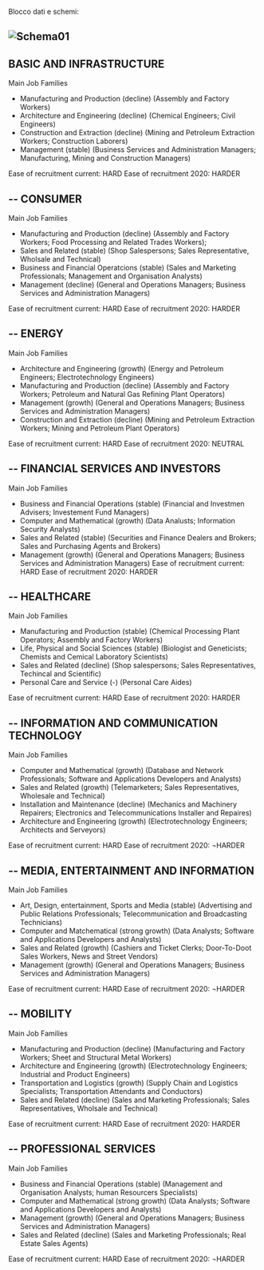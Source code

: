 Blocco dati e schemi:


![Schema01](http://i.imgur.com/Rf11RoS.jpg)
--
BASIC AND INFRASTRUCTURE
--
Main Job Families

- Manufacturing and Production (decline)
(Assembly and Factory Workers)
- Architecture and Engineering (decline)
(Chemical Engineers; Civil Engineers)
- Construction and Extraction (decline)
(Mining and Petroleum Extraction Workers; Construction Laborers)
- Management (stable)
(Business Services and Administration Managers; Manufacturing, Mining and Construction Managers)

Ease of recruitment current: HARD
Ease of recruitment 2020: HARDER

--
CONSUMER
--
Main Job Families

- Manufacturing and Production (decline)
(Assembly and Factory Workers; Food Processing and Related Trades Workers);
- Sales and Related (stable)
(Shop Salespersons; Sales Representative, Wholsale and Technical)
- Business and Financial Operatcions (stable)
(Sales and Marketing Professionals; Management and Organisation Analysts)
- Management (decline)
(General and Operations Managers; Business Services and Administration Managers)

Ease of recruitment current: HARD
Ease of recruitment 2020: HARDER

--
ENERGY
--
Main Job Families

- Architecture and Engineering (growth)
(Energy and Petroleum Engineers; Electrotechnology Engineers)
- Manufacturing and Production (decline)
(Assembly and Factory Workers; Petroleum and Natural Gas Refining Plant Operators)
- Management (growth)
(General and Operations Managers; Business Services and Administration Managers)
- Construction and Extraction (decline)
(Mining and Petroleum Extraction Workers; Mining and Petroleum Plant Operators)

Ease of recruitment current: HARD
Ease of recruitment 2020: NEUTRAL

--
FINANCIAL SERVICES AND INVESTORS
--
Main Job Families

- Business and Financial Operations (stable)
(Financial and Investmen Advisers; Investement Fund Managers)
- Computer and Mathematical (growth)
(Data Analusts; Information Security Analysts)
- Sales and Related (stable)
(Securities and Finance Dealers and Brokers; Sales and Purchasing Agents and Brokers)
- Management (growth)
(General and Operations Managers; Business Services and Administration Managers)
Ease of recruitment current: HARD
Ease of recruitment 2020: HARDER

--
HEALTHCARE
--
Main Job Families

- Manufacturing and Production (stable)
(Chemical Processing Plant Operators; Assembly and Factory Workers)
- Life, Physical and Social Sciences (stable)
(Biologist and Geneticists; Chemists and Cemical Laboratory Scientists)
- Sales and Related (decline)
(Shop salespersons; Sales Representatives, Techincal and Scientific)
- Personal Care and Service (-)
(Personal Care Aides)

Ease of recruitment current: HARD
Ease of recruitment 2020: HARDER

--
INFORMATION AND COMMUNICATION TECHNOLOGY
--
Main Job Families

- Computer and Mathematical (growth)
(Database and Network Professionals; Software and Applications Developers and Analysts)
- Sales and Related (growth)
(Telemarketers; Sales Representatives, Wholesale and Technical)
- Installation and Maintenance (decline)
(Mechanics and Machinery Repairers; Electronics and Telecommunications Installer and Repaires)
- Architecture and Engineering (growth)
(Electrotechnology Engineers; Architects and Serveyors)

Ease of recruitment current: HARD
Ease of recruitment 2020: ¬HARDER

--
MEDIA, ENTERTAINMENT AND INFORMATION
--
Main Job Families

- Art, Design, entertainment, Sports and Media (stable)
(Advertising and Public Relations Professionals; Telecommunication and Broadcasting Technicians)
- Computer and Matchematical (strong growth)
(Data Analysts; Software and Applications Developers and Analysts)
- Sales and Related (growth)
(Cashiers and Ticket Clerks; Door-To-Doot Sales Workers, News and Street Vendors)
- Management (growth)
(General and Operations Managers; Business Services and Administration Managers)

Ease of recruitment current: HARD
Ease of recruitment 2020: ¬HARDER

--
MOBILITY
--
Main Job Families

- Manufacturing and Production (decline)
(Manufacturing and Factory Workers; Sheet and Structural Metal Workers)
- Architecture and Engineering (growth)
(Electrotechnology Engineers; Industrial and Product Engineers)
- Transportation and Logistics (growth)
(Supply Chain and Logistics Specialists; Transportation Attendants and Conductors)
- Sales and Related (decline)
(Sales and Marketing Professionals; Sales Representatives, Wholsale and Technical)

Ease of recruitment current: HARD
Ease of recruitment 2020: HARDER

--
PROFESSIONAL SERVICES
--
Main Job Families

- Business and Financial Operations (stable)
(Management and Organisation Analysts; human Resourcers Specialists)
- Computer and Mathematical (strong growth)
(Data Analysts; Software and Applications Developers and Analysts)
- Management (growth)
(General and Operations Managers; Business Services and Administration Managers)
- Sales and Related (decline)
(Sales and Marketing Professionals; Real Estate Sales Agents)

Ease of recruitment current: HARD
Ease of recruitment 2020: ¬HARDER

